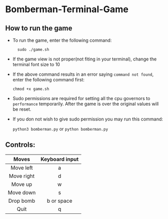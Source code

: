 # Bomberman-Terminal-Game

## How to run the game

* To run the game, enter the following command:

        sudo ./game.sh

*	If the game view is not proper(not fiting in your terminal), change the terminal font size to 10

*   If the above command results in an error saying `command not found`, enter the following command first:

    `chmod +x game.sh`

*   Sudo permissions are required for setting all the cpu governors to `performance` temporarily.
    After the game is over the original values will be reset.

*   If you don not wish to give sudo permission you may run this command:

    `python3 bomberman.py` or `python bomberman.py` 

## Controls:

|    Moves   | Keyboard input |
|:----------:|:--------------:|
| Move left  |        a       |
| Move right |        d       |
| Move up    |        w       |
| Move down  |        s       |
| Drop bomb  |   b or space   |
| Quit       |        q       |
